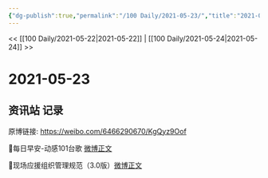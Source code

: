 ```yaml
---
{"dg-publish":true,"permalink":"/100 Daily/2021-05-23/","title":"2021-05-23","created":"2023-04-09T19:24:32.458+08:00","updated":"2023-04-09T19:24:39.855+08:00"}
---
```



<< [[100 Daily/2021-05-22\|2021-05-22]] | [[100 Daily/2021-05-24\|2021-05-24]] >>

# 2021-05-23

## 资讯站 记录

原博链接: https://weibo.com/6466290670/KgQyz9Oof

🌾每日早安-动感101台歌 [微博正文](https://weibo.com/detail/4639931043940411)

🌾现场应援组织管理规范（3.0版）[微博正文](https://weibo.com/detail/4639953621091312)
